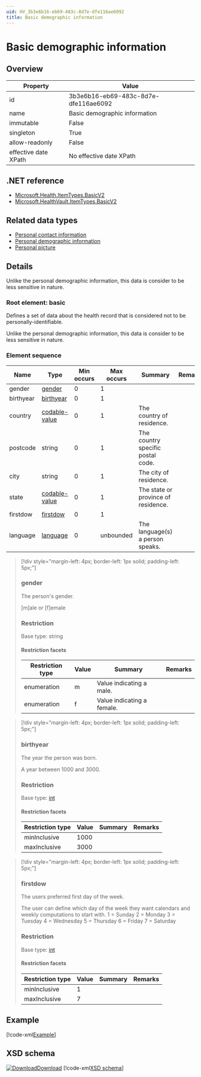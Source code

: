 ```yaml
---
uid: HV_3b3e6b16-eb69-483c-8d7e-dfe116ae6092
title: Basic demographic information
---
```


# Basic demographic information

## Overview

Property|Value
---|---
id|3b3e6b16-eb69-483c-8d7e-dfe116ae6092
name|Basic demographic information
immutable|False
singleton|True
allow-readonly|False
effective date XPath|No effective date XPath

## .NET reference
- [Microsoft.Health.ItemTypes.BasicV2](https://docs.microsoft.com/dotnet/api/microsoft.health.itemtypes.basicv2)
- [Microsoft.HealthVault.ItemTypes.BasicV2](https://docs.microsoft.com/dotnet/api/microsoft.healthvault.itemtypes.basicv2)

## Related data types

- [Personal contact information](xref:HV_162dd12d-9859-4a66-b75f-96760d67072b)
- [Personal demographic information](xref:HV_92ba621e-66b3-4a01-bd73-74844aed4f5b)
- [Personal picture](xref:HV_a5294488-f865-4ce3-92fa-187cd3b58930)

## Details
Unlike the personal demographic information, this data is consider to be less sensitive in nature.

<a name='basic'></a>

### Root element: basic

Defines a set of data about the health record that is considered not to be personally-identifiable.

Unlike the personal demographic information, this data is consider to be less sensitive in nature.

### Element sequence

Name|Type|Min occurs|Max occurs|Summary|Remarks|Preferred Vocabulary
---|---|---|---|---|---|---
gender|[gender](#gender)|0|1|||
birthyear|[birthyear](#birthyear)|0|1|||
country|[codable-value](xref:HV_3e730686-781f-4616-aa0d-817bba8eb141#codable-value)|0|1|The country of residence.||iso.iso3166
postcode|string|0|1|The country specific postal code.||
city|string|0|1|The city of residence.||
state|[codable-value](xref:HV_3e730686-781f-4616-aa0d-817bba8eb141#codable-value)|0|1|The state or province of residence.||
firstdow|[firstdow](#firstdow)|0|1|||
language|[language](xref:HV_3e730686-781f-4616-aa0d-817bba8eb141#language)|0|unbounded|The language(s) a person speaks.||

>[!div style="margin-left: 4px; border-left: 1px solid; padding-left: 5px;"]
>
> <a name='gender'></a>
>
> ### gender
>
> The person's gender.
>
> [m]ale or [f]emale
>
> ### Restriction
>
> Base type: string
>
> #### Restriction facets
>
> Restriction type|Value|Summary|Remarks
> ---|---|---|---
> enumeration|m|Value indicating a male.|
> enumeration|f|Value indicating a female.|
>
>

>[!div style="margin-left: 4px; border-left: 1px solid; padding-left: 5px;"]
>
> <a name='birthyear'></a>
>
> ### birthyear
>
> The year the person was born.
>
> A year between 1000 and 3000.
>
> ### Restriction
>
> Base type: [int](xref:HV_1ed1cba6-9530-44a3-b7b5-e8219690ebcf#int)
>
> #### Restriction facets
>
> Restriction type|Value|Summary|Remarks
> ---|---|---|---
> minInclusive|1000||
> maxInclusive|3000||
>
>

>[!div style="margin-left: 4px; border-left: 1px solid; padding-left: 5px;"]
>
> <a name='firstdow'></a>
>
> ### firstdow
>
> The users preferred first day of the week.
>
> The user can define which day of the week they want calendars and weekly computations to start with. 1 = Sunday 2 = Monday 3 = Tuesday 4 = Wednesday 5 = Thursday 6 = Friday 7 = Saturday
>
> ### Restriction
>
> Base type: [int](xref:HV_1ed1cba6-9530-44a3-b7b5-e8219690ebcf#int)
>
> #### Restriction facets
>
> Restriction type|Value|Summary|Remarks
> ---|---|---|---
> minInclusive|1||
> maxInclusive|7||
>
>

## Example
[!code-xml[Example](../sample-xml/3b3e6b16-eb69-483c-8d7e-dfe116ae6092.xml)]

## XSD schema
[![Download](/healthvault/images/download.png)Download](../xsd/basicV2.xsd)
[!code-xml[XSD schema](../xsd/basicV2.xsd)]
